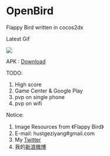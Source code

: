 OpenBird
========

Flappy Bird written in cocos2dx

Latest Gif

<img src="https://f.cloud.github.com/assets/1802419/2227290/dc423e48-9abc-11e3-9433-5ba2ab3e078c.gif">

APK : <a href="http://url.cn/OVz5pV">Download</a>

TODO:

1. High score
2. Game Center & Google Play
3. pvp on single phone
4. pvp on wifi

Notice:

1. Image Resources from 《Flappy Bird》
2. E-mail:  hustgeziyang#gmail.com
3. My <a href="https://twitter.com/hustcser">Twitter</a>
4. 我的<a href="http://weibo.com/crosslife">新浪微博</a>

